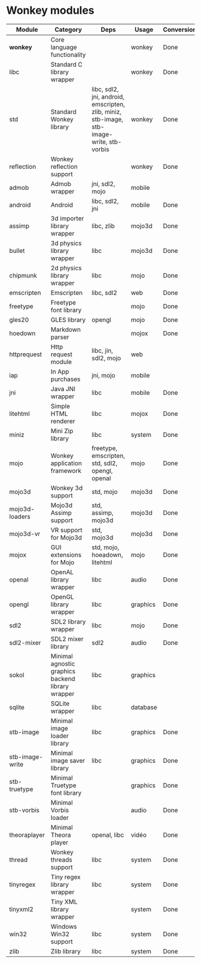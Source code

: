 # Wonkey modules

| Module          | Category                                          | Deps                                                         | Usage    | Conversion |
| --------------- | ------------------------------------------------- | ------------------------------------------------------------ | -------- | ---------- |
| **wonkey**      | Core language functionality                       |                                                              | wonkey   | Done       |
| libc            | Standard C library wrapper                        |                                                              | wonkey   | Done       |
| std             | Standard Wonkey library                           | libc, sdl2, jni, android, emscripten, zlib, miniz, stb-image, stb-image-write, stb-vorbis | wonkey   | Done       |
| reflection      | Wonkey reflection support                         |                                                              | wonkey   | Done       |
| admob           | Admob wrapper                                     | jni, sdl2, mojo                                              | mobile   |            |
| android         | Android                                           | libc, sdl2, jni                                              | mobile   | Done       |
| assimp          | 3d importer library wrapper                       | libc, zlib                                                   | mojo3d   | Done       |
| bullet          | 3d physics library wrapper                        | libc                                                         | mojo3d   | Done       |
| chipmunk        | 2d physics library wrapper                        | libc                                                         | mojo     | Done       |
| emscripten      | Emscripten                                        | libc, sdl2                                                   | web      | Done       |
| freetype        | Freetype font library                             |                                                              | mojo     | Done       |
| gles20          | GLES library                                      | opengl                                                       | mojo     | Done       |
| hoedown         | Markdown parser                                   |                                                              | mojox    | Done       |
| httprequest     | Http request module                               | libc, jin, sdl2, mojo                                        | web      |            |
| iap             | In App purchases                                  | jni, mojo                                                    | mobile   |            |
| jni             | Java JNI wrapper                                  | libc                                                         | mobile   | Done       |
| litehtml        | Simple HTML renderer                              | libc                                                         | mojox    | Done       |
| miniz           | Mini Zip library                                  | libc                                                         | system   | Done       |
| mojo            | Wonkey application framework                      | freetype, emscripten, std, sdl2, opengl, openal              | mojo     | Done       |
| mojo3d          | Wonkey 3d support                                 | std, mojo                                                    | mojo3d   | Done       |
| mojo3d-loaders  | Mojo3d Assimp support                             | std, assimp, mojo3d                                          | mojo3d   | Done       |
| mojo3d-vr       | VR support for Mojo3d                             | std, mojo3d                                                  | mojo3d   | Done       |
| mojox           | GUI extensions for Mojo                           | std, mojo, hoeadown, litehtml                                | mojo     | Done       |
| openal          | OpenAL library wrapper                            | libc                                                         | audio    | Done       |
| opengl          | OpenGL library wrapper                            | libc                                                         | graphics | Done       |
| sdl2            | SDL2 library wrapper                              | libc                                                         | mojo     | Done       |
| sdl2-mixer      | SDL2 mixer library                                | sdl2                                                         | audio    | Done       |
| sokol           | Minimal agnostic graphics backend library wrapper | libc                                                         | graphics |            |
| sqlite          | SQLite wrapper                                    | libc                                                         | database |            |
| stb-image       | Minimal image loader library                      | libc                                                         | graphics | Done       |
| stb-image-write | Minimal image saver library                       | libc                                                         | graphics | Done       |
| stb-truetype    | Minimal Truetype font library                     |                                                              | graphics | Done       |
| stb-vorbis      | Minimal Vorbis loader                             |                                                              | audio    | Done       |
| theoraplayer    | Minimal Theora player                             | openal, libc                                                 | vidéo    | Done       |
| thread          | Wonkey threads support                            | libc                                                         | system   | Done       |
| tinyregex       | Tiny regex library wrapper                        | libc                                                         | system   | Done       |
| tinyxml2        | Tiny XML library wrapper                          |                                                              | system   | Done       |
| win32           | Windows Win32 support                             | libc                                                         | system   | Done       |
| zlib            | Zlib library                                      | libc                                                         | system   | Done       |

